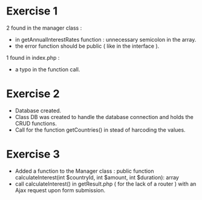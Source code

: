 # Exercise 1

2 found in the manager class : 
  - in getAnnualInterestRates function : unnecessary semicolon in the array.
  - the error function should be public ( like in the interface ).
  
1 found in index.php :
  - a typo in the function call.

# Exercise 2

  - Database created.
  - Class DB was created to handle the database connection and holds the CRUD functions.
  - Call for the function getCountries() in stead of harcoding the values.

# Exercise 3

  - Added a function to the Manager class : public function calculateInterest(int $countryId, int $amount, int $duration): array
  - call calculateInterest() in getResult.php ( for the lack of a router ) with an Ajax request upon form submission.
